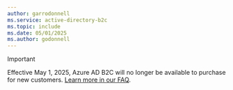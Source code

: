 ```yaml
---
author: garrodonnell
ms.service: active-directory-b2c
ms.topic: include
ms.date: 05/01/2025
ms.author: godonnell
---
```


> [!IMPORTANT]
> Effective May 1, 2025, Azure AD B2C will no longer be available to purchase for new customers. [Learn more in our FAQ](../articles/active-directory-b2c/faq.yml?is-azure-ad-b2c-still-available-to-purchase-).